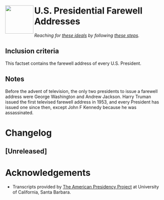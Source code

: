 # <img align="left" width="90px" height="90px" src="https://raw.githubusercontent.com/mytakedotorg/mtdo/staging/_imgs/logo_leaves.png"> U.S. Presidential Farewell Addresses
*Reaching for [these ideals](https://github.com/mytakedotorg/mtdo/blob/staging/factset-tooling/FACTSET_PHILOSOPHY.md) by following [these steps](https://github.com/mytakedotorg/mtdo/blob/staging/factset-tooling/FACTSET_HOWTO.md).*

## Inclusion criteria
This factset contains the farewell address of every U.S. President.

## Notes
Before the advent of television, the only two presidents to issue a farewell address were George Washington and Andrew Jackson. Harry Truman issued the first televised farewell address in 1953, and every President has issued one since then, except John F Kennedy because he was assassinated.

# Changelog

## [Unreleased]

<!-- END CHANGELOG -->

# Acknowledgements
- Transcripts provided by [The American Presidency Project](https://www.presidency.ucsb.edu/documents/presidential-documents-archive-guidebook/farewell-addresses-washington-1796-jackson-1837) at University of California, Santa Barbara.

